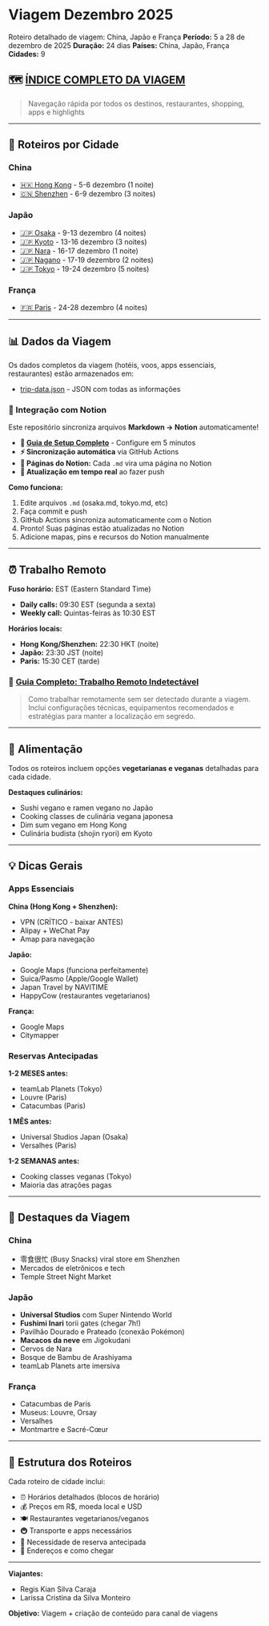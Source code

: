 # Viagem Dezembro 2025

Roteiro detalhado de viagem: China, Japão e França
**Período:** 5 a 28 de dezembro de 2025
**Duração:** 24 dias
**Países:** China, Japão, França
**Cidades:** 9

## 🗺️ [**ÍNDICE COMPLETO DA VIAGEM**](./INDICE.md)
> Navegação rápida por todos os destinos, restaurantes, shopping, apps e highlights

---

## 📍 Roteiros por Cidade

### China
- [🇭🇰 Hong Kong](./itineraries/hong-kong.md) - 5-6 dezembro (1 noite)
- [🇨🇳 Shenzhen](./itineraries/shenzhen.md) - 6-9 dezembro (3 noites)

### Japão
- [🇯🇵 Osaka](./itineraries/osaka.md) - 9-13 dezembro (4 noites)
- [🇯🇵 Kyoto](./itineraries/kyoto.md) - 13-16 dezembro (3 noites)
- [🇯🇵 Nara](./itineraries/nara.md) - 16-17 dezembro (1 noite)
- [🇯🇵 Nagano](./itineraries/nagano.md) - 17-19 dezembro (2 noites)
- [🇯🇵 Tokyo](./itineraries/tokyo.md) - 19-24 dezembro (5 noites)

### França
- [🇫🇷 Paris](./itineraries/paris.md) - 24-28 dezembro (4 noites)

---

## 📊 Dados da Viagem

Os dados completos da viagem (hotéis, voos, apps essenciais, restaurantes) estão armazenados em:
- [trip-data.json](./data/trip-data.json) - JSON com todas as informações

### 🔗 Integração com Notion

Este repositório sincroniza arquivos **Markdown → Notion** automaticamente!

- **📖 [Guia de Setup Completo](./docs/NOTION_SETUP.md)** - Configure em 5 minutos
- **⚡ Sincronização automática** via GitHub Actions
- **📄 Páginas do Notion:** Cada `.md` vira uma página no Notion
- **🔄 Atualização em tempo real** ao fazer push

**Como funciona:**
1. Edite arquivos `.md` (osaka.md, tokyo.md, etc)
2. Faça commit e push
3. GitHub Actions sincroniza automaticamente com o Notion
4. Pronto! Suas páginas estão atualizadas no Notion
5. Adicione mapas, pins e recursos do Notion manualmente

---

## ⏰ Trabalho Remoto

**Fuso horário:** EST (Eastern Standard Time)
- **Daily calls:** 09:30 EST (segunda a sexta)
- **Weekly call:** Quintas-feiras às 10:30 EST

**Horários locais:**
- **Hong Kong/Shenzhen:** 22:30 HKT (noite)
- **Japão:** 23:30 JST (noite)
- **Paris:** 15:30 CET (tarde)

### 🔗 [Guia Completo: Trabalho Remoto Indetectável](./docs/remote-work-undetectable.md)
> Como trabalhar remotamente sem ser detectado durante a viagem. Inclui configurações técnicas, equipamentos recomendados e estratégias para manter a localização em segredo.

---

## 🥗 Alimentação

Todos os roteiros incluem opções **vegetarianas e veganas** detalhadas para cada cidade.

**Destaques culinários:**
- Sushi vegano e ramen vegano no Japão
- Cooking classes de culinária vegana japonesa
- Dim sum vegano em Hong Kong
- Culinária budista (shojin ryori) em Kyoto

---

## 💡 Dicas Gerais

### Apps Essenciais

**China (Hong Kong + Shenzhen):**
- VPN (CRÍTICO - baixar ANTES)
- Alipay + WeChat Pay
- Amap para navegação

**Japão:**
- Google Maps (funciona perfeitamente)
- Suica/Pasmo (Apple/Google Wallet)
- Japan Travel by NAVITIME
- HappyCow (restaurantes vegetarianos)

**França:**
- Google Maps
- Citymapper

### Reservas Antecipadas

**1-2 MESES antes:**
- teamLab Planets (Tokyo)
- Louvre (Paris)
- Catacumbas (Paris)

**1 MÊS antes:**
- Universal Studios Japan (Osaka)
- Versalhes (Paris)

**1-2 SEMANAS antes:**
- Cooking classes veganas (Tokyo)
- Maioria das atrações pagas

---

## 🎯 Destaques da Viagem

### China
- 零食很忙 (Busy Snacks) viral store em Shenzhen
- Mercados de eletrônicos e tech
- Temple Street Night Market

### Japão
- **Universal Studios** com Super Nintendo World
- **Fushimi Inari** torii gates (chegar 7h!)
- Pavilhão Dourado e Prateado (conexão Pokémon)
- **Macacos da neve** em Jigokudani
- Cervos de Nara
- Bosque de Bambu de Arashiyama
- teamLab Planets arte imersiva

### França
- Catacumbas de Paris
- Museus: Louvre, Orsay
- Versalhes
- Montmartre e Sacré-Cœur

---

## 📝 Estrutura dos Roteiros

Cada roteiro de cidade inclui:
- ⏰ Horários detalhados (blocos de horário)
- 💰 Preços em R$, moeda local e USD
- 🍽️ Restaurantes vegetarianos/veganos
- 🚇 Transporte e apps necessários
- 🎫 Necessidade de reserva antecipada
- 📍 Endereços e como chegar

---

**Viajantes:**
- Regis Kian Silva Caraja
- Larissa Cristina da Silva Monteiro

**Objetivo:** Viagem + criação de conteúdo para canal de viagens

